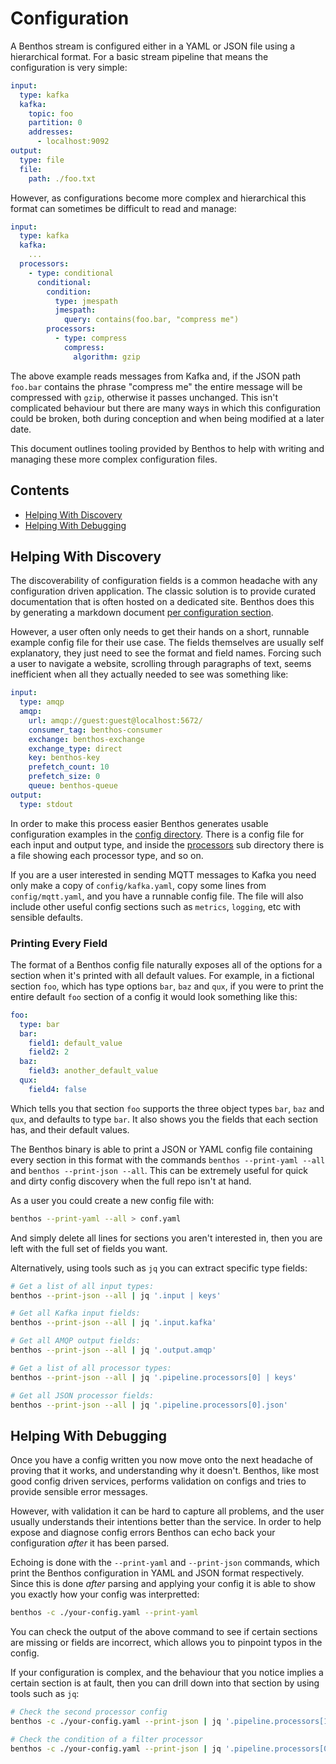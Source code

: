 Configuration
=============

A Benthos stream is configured either in a YAML or JSON file using a
hierarchical format. For a basic stream pipeline that means the configuration
is very simple:

``` yaml
input:
  type: kafka
  kafka:
    topic: foo
    partition: 0
    addresses:
      - localhost:9092
output:
  type: file
  file:
    path: ./foo.txt
```

However, as configurations become more complex and hierarchical this format can
sometimes be difficult to read and manage:

``` yaml
input:
  type: kafka
  kafka:
    ...
  processors:
    - type: conditional
      conditional:
        condition:
          type: jmespath
          jmespath:
            query: contains(foo.bar, "compress me")
        processors:
          - type: compress
            compress:
              algorithm: gzip
```

The above example reads messages from Kafka and, if the JSON path `foo.bar`
contains the phrase "compress me" the entire message will be compressed with
`gzip`, otherwise it passes unchanged. This isn't complicated behaviour but
there are many ways in which this configuration could be broken, both during
conception and when being modified at a later date.

This document outlines tooling provided by Benthos to help with writing and
managing these more complex configuration files.

## Contents

- [Helping With Discovery](#helping-with-discovery)
- [Helping With Debugging](#helping-with-debugging)

## Helping With Discovery

The discoverability of configuration fields is a common headache with any
configuration driven application. The classic solution is to provide curated
documentation that is often hosted on a dedicated site. Benthos does this by
generating a markdown document
[per configuration section](./README.md#core-components).

However, a user often only needs to get their hands on a short, runnable example
config file for their use case. The fields themselves are usually self
explanatory, they just need to see the format and field names. Forcing such a
user to navigate a website, scrolling through paragraphs of text, seems
inefficient when all they actually needed to see was something like:

``` yaml
input:
  type: amqp
  amqp:
    url: amqp://guest:guest@localhost:5672/
    consumer_tag: benthos-consumer
    exchange: benthos-exchange
    exchange_type: direct
    key: benthos-key
    prefetch_count: 10
    prefetch_size: 0
    queue: benthos-queue
output:
  type: stdout
```

In order to make this process easier Benthos generates usable configuration
examples in the [config directory](../config). There is a config file for each
input and output type, and inside the [processors](../config/processors) sub
directory there is a file showing each processor type, and so on.

If you are a user interested in sending MQTT messages to Kafka you need only
make a copy of `config/kafka.yaml`, copy some lines from `config/mqtt.yaml`, and
you have a runnable config file. The file will also include other useful config
sections such as `metrics`, `logging`, etc with sensible defaults.

### Printing Every Field

The format of a Benthos config file naturally exposes all of the options for a
section when it's printed with all default values. For example, in a fictional
section `foo`, which has type options `bar`, `baz` and `qux`, if you were to
print the entire default `foo` section of a config it would look something like
this:

``` yaml
foo:
  type: bar
  bar:
    field1: default_value
    field2: 2
  baz:
    field3: another_default_value
  qux:
    field4: false
```

Which tells you that section `foo` supports the three object types `bar`, `baz`
and `qux`, and defaults to type `bar`. It also shows you the fields that each
section has, and their default values.

The Benthos binary is able to print a JSON or YAML config file containing every
section in this format with the commands `benthos --print-yaml --all` and
`benthos --print-json --all`. This can be extremely useful for quick and dirty
config discovery when the full repo isn't at hand.

As a user you could create a new config file with:

``` sh
benthos --print-yaml --all > conf.yaml
```

And simply delete all lines for sections you aren't interested in, then you are
left with the full set of fields you want.

Alternatively, using tools such as `jq` you can extract specific type fields:

``` sh
# Get a list of all input types:
benthos --print-json --all | jq '.input | keys'

# Get all Kafka input fields:
benthos --print-json --all | jq '.input.kafka'

# Get all AMQP output fields:
benthos --print-json --all | jq '.output.amqp'

# Get a list of all processor types:
benthos --print-json --all | jq '.pipeline.processors[0] | keys'

# Get all JSON processor fields:
benthos --print-json --all | jq '.pipeline.processors[0].json'
```

## Helping With Debugging

Once you have a config written you now move onto the next headache of proving
that it works, and understanding why it doesn't. Benthos, like most good config
driven services, performs validation on configs and tries to provide sensible
error messages.

However, with validation it can be hard to capture all problems, and the user
usually understands their intentions better than the service. In order to help
expose and diagnose config errors Benthos can echo back your configuration
_after_ it has been parsed.

Echoing is done with the `--print-yaml` and `--print-json` commands, which print
the Benthos configuration in YAML and JSON format respectively. Since this is
done _after_ parsing and applying your config it is able to show you exactly how
your config was interpretted:

``` sh
benthos -c ./your-config.yaml --print-yaml
```

You can check the output of the above command to see if certain sections are
missing or fields are incorrect, which allows you to pinpoint typos in the
config.

If your configuration is complex, and the behaviour that you notice implies a
certain section is at fault, then you can drill down into that section by using
tools such as `jq`:

``` sh
# Check the second processor config
benthos -c ./your-config.yaml --print-json | jq '.pipeline.processors[1]'

# Check the condition of a filter processor
benthos -c ./your-config.yaml --print-json | jq '.pipeline.processors[0].filter'
```
